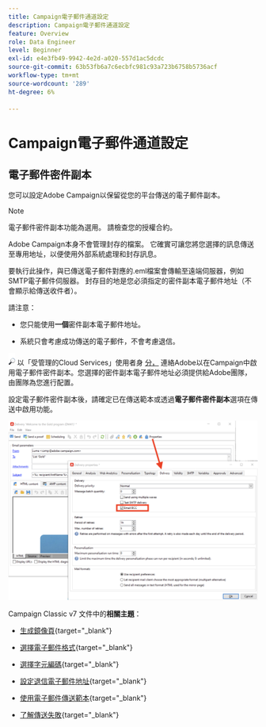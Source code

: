 ```yaml
---
title: Campaign電子郵件通道設定
description: Campaign電子郵件通道設定
feature: Overview
role: Data Engineer
level: Beginner
exl-id: e4e3fb49-9942-4e2d-a020-557d1ac5dcdc
source-git-commit: 63b53fb6a7c6ecbfc981c93a723b6758b5736acf
workflow-type: tm+mt
source-wordcount: '289'
ht-degree: 6%

---
```


# Campaign電子郵件通道設定

## 電子郵件密件副本

您可以設定Adobe Campaign以保留從您的平台傳送的電子郵件副本。

>[!NOTE]
>電子郵件密件副本功能為選用。 請檢查您的授權合約。

Adobe Campaign本身不會管理封存的檔案。 它確實可讓您將您選擇的訊息傳送至專用地址，以便使用外部系統處理和封存訊息。

要執行此操作，與已傳送電子郵件對應的.eml檔案會傳輸至遠端伺服器，例如SMTP電子郵件伺服器。 封存目的地是您必須指定的密件副本電子郵件地址（不會顯示給傳送收件者）。

請注意：

* 您只能使用&#x200B;**一個**&#x200B;密件副本電子郵件地址。

* 系統只會考慮成功傳送的電子郵件，不會考慮退信。

![](../assets/do-not-localize/speech.png)  以「受管理的Cloud Services」使用者身 [分，](../start/campaign-faq.md#support) 連絡Adobe以在Campaign中啟用電子郵件密件副本。您選擇的密件副本電子郵件地址必須提供給Adobe團隊，由團隊為您進行配置。

設定電子郵件密件副本後，請確定已在傳送範本或透過&#x200B;**電子郵件密件副本**&#x200B;選項在傳送中啟用功能。

![](assets/email-bcc.png)


Campaign Classic v7 文件中的&#x200B;**相關主題**：


* [生成鏡像頁](https://experienceleague.adobe.com/docs/campaign-classic/using/sending-messages/sending-emails/sending-an-email/email-parameters.html#generating-mirror-page){target=&quot;_blank&quot;}

* [選擇電子郵件格式](https://experienceleague.adobe.com/docs/campaign-classic/using/sending-messages/sending-emails/sending-an-email/email-parameters.html#selecting-message-formats){target=&quot;_blank&quot;}

* [選擇字元編碼](https://experienceleague.adobe.com/docs/campaign-classic/using/sending-messages/sending-emails/sending-an-email/email-parameters.html#character-encoding){target=&quot;_blank&quot;}

* [設定退信電子郵件地址](https://experienceleague.adobe.com/docs/campaign-classic/using/sending-messages/sending-emails/sending-an-email/email-parameters.html#managing-bounce-emails){target=&quot;_blank&quot;}

* [使用電子郵件傳送範本](https://experienceleague.adobe.com/docs/campaign-classic/using/sending-messages/using-delivery-templates/about-templates.html?lang=zh-Hant){target=&quot;_blank&quot;}

* [了解傳送失敗](https://experienceleague.adobe.com/docs/campaign-classic/using/sending-messages/monitoring-deliveries/understanding-delivery-failures.html){target=&quot;_blank&quot;}
